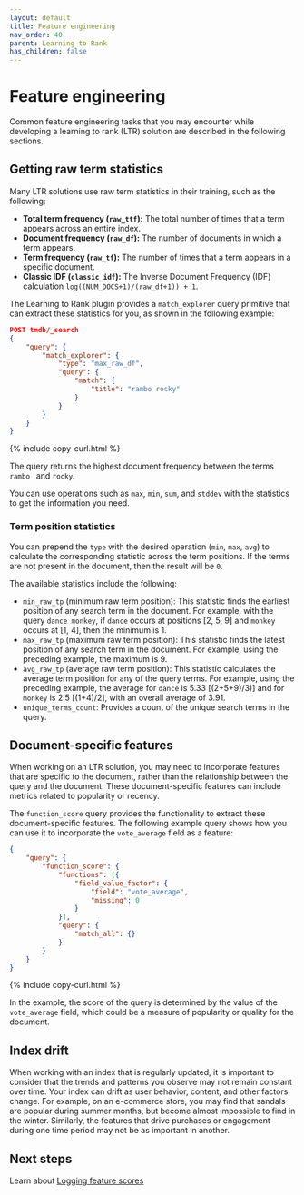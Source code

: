 ```yaml
---
layout: default
title: Feature engineering
nav_order: 40
parent: Learning to Rank
has_children: false
---
```


# Feature engineering

Common feature engineering tasks that you may encounter while developing a learning to rank (LTR) solution are described in the following sections.

## Getting raw term statistics

Many LTR solutions use raw term statistics in their training, such as the following: 
- **Total term frequency (`raw_ttf`):** The total number of times that a term appears across an entire index.
- **Document frequency (`raw_df`):** The number of documents in which a term appears.
- **Term frequency (`raw_tf`):** The number of times that a term appears in a specific document. 
- **Classic IDF (`classic_idf`):** The Inverse Document Frequency (IDF) calculation `log((NUM_DOCS+1)/(raw_df+1)) + 1`.

The Learning to Rank plugin provides a `match_explorer` query primitive that can extract these statistics for you, as shown in the following example: 

```json
POST tmdb/_search
{
    "query": {
        "match_explorer": {
            "type": "max_raw_df",
            "query": {
                "match": {
                    "title": "rambo rocky"
                }
            }
        }
    }
}
```
{% include copy-curl.html %}

The query returns the highest document frequency between the terms `rambo ` and `rocky`. 

You can use operations such as `max`, `min`, `sum`, and `stddev` with the statistics to get the information you need.

### Term position statistics

You can prepend the `type` with the desired operation (`min`, `max`, `avg`) to calculate the corresponding statistic across the term positions. If the terms are not present in the document, then the result will be `0`. 

The available statistics include the following:

- `min_raw_tp` (minimum raw term position): This statistic finds the earliest position of any search term in the document. For example, with the query `dance monkey`, if `dance` occurs at positions [2, 5, 9] and `monkey` occurs at [1, 4], then the minimum is 1.
- `max_raw_tp` (maximum raw term position): This statistic finds the latest position of any search term in the document. For example, using the preceding example, the maximum is 9.
- `avg_raw_tp` (average raw term position): This statistic calculates the average term position for any of the query terms. For example, using the preceding example, the average for `dance` is 5.33 [(2+5+9)/3)] and for `monkey` is 2.5 [(1+4)/2], with an overall average of 3.91.
- `unique_terms_count`: Provides a count of the unique search terms in the query.

## Document-specific features

When working on an LTR solution, you may need to incorporate features that are specific to the document, rather than the relationship between the query and the document. These document-specific features can include metrics related to popularity or recency. 

The `function_score` query provides the functionality to extract these document-specific features. The following example query shows how you can use it to incorporate the `vote_average` field as a feature:

```json
{
    "query": {
        "function_score": {
            "functions": [{
                "field_value_factor": {
                    "field": "vote_average",
                    "missing": 0
                }
            }],
            "query": {
                "match_all": {}
            }
        }
    }
}
```
{% include copy-curl.html %}

In the example, the score of the query is determined by the value of the `vote_average` field, which could be a measure of popularity or quality for the document.

## Index drift

When working with an index that is regularly updated, it is important to consider that the trends and patterns you observe may not remain constant over time. Your index can drift as user behavior, content, and other factors change. For example, on an e-commerce store, you may find that sandals are popular during summer months, but become almost impossible to find in the winter. Similarly, the features that drive purchases or engagement during one time period may not be as important in another. 

## Next steps

Learn about [Logging feature scores]({{site.url}}{{site.baseurl}}/search-plugins/ltr/logging-features/)
